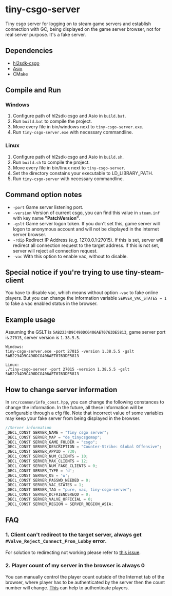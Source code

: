 # tiny-csgo-server
Tiny csgo server for logging on to steam game servers and establish connection with GC, being displayed on the game server browser, not for real server purpose. It's a fake server.

## Dependencies
 - [hl2sdk-csgo](https://github.com/alliedmodders/hl2sdk/tree/csgo)
 - [Asio](https://github.com/chriskohlhoff/asio) 
 - CMake

## Compile and Run 
### Windows
1. Configure path of hl2sdk-csgo and Asio in `build.bat`.
2. Run `build.bat` to compile the project.
3. Move every file in bin/windows next to `tiny-csgo-server.exe`.
4. Run `tiny-csgo-server.exe` with necessary commandline.

### Linux
1. Configure path of hl2sdk-csgo and Asio in `build.sh`.
2. Run `build.sh` to compile the project.
3. Move every file in bin/linux next to `tiny-csgo-server`.
4. Set the directory constains your executable to LD_LIBRARY_PATH.
5. Run `tiny-csgo-server` with necessary commandline.

## Command option notes
- `-port` Game server listening port.
- `-version` Version of current csgo, you can find this value in `steam.inf` with key name **"PatchVersion"**.
- `-gslt` Game server logon token. If you don't set this, game server will logon to anonymous account and will not be displayed in the internet server browser.
- `-rdip` Redirect IP Address (e.g. 127.0.0.1:27015). If this is set, server will redirect all connection request to the target address. If this is not set, server will reject all connection request.
- `-vac` With this option to enable vac, without to disable.

## Special notice if you're trying to use tiny-steam-client
You have to disable vac, which means without option `-vac` to fake online players. But you can change the information variable `SERVER_VAC_STATES = 1` to fake a vac enabled status in the browser. 

## Example usage
Assuming the GSLT is `5AB2234D9C490DCG406AET0763DE5813`, game server port is `27015`, server version is `1.38.5.5`.  

```
Windows:
tiny-csgo-server.exe -port 27015 -version 1.38.5.5 -gslt 5AB2234D9C490DCG406AET0763DE5813

Linux:
./tiny-csgo-server -port 27015 -version 1.38.5.5 -gslt 5AB2234D9C490DCG406AET0763DE5813
```

## How to change server information
In `src/common/info_const.hpp`, you can change the following constances to change the information. In the future, all these information will be configurable through a cfg file. Note that incorrect value of some variables may keep your fake server from being displayed in the browser.  
```cpp
//Server information
_DECL_CONST SERVER_NAME = "Tiny csgo server";
_DECL_CONST SERVER_MAP = "de_tinycsgomap";
_DECL_CONST SERVER_GAME_FOLDER = "csgo";
_DECL_CONST SERVER_DESCRIPTION = "Counter-Strike: Global Offensive";
_DECL_CONST SERVER_APPID = 730;
_DECL_CONST SERVER_NUM_CLIENTS = 10;
_DECL_CONST SERVER_MAX_CLIENTS = 12;
_DECL_CONST SERVER_NUM_FAKE_CLIENTS = 0;
_DECL_CONST SERVER_TYPE = 'd';
_DECL_CONST SERVER_OS = 'w';
_DECL_CONST SERVER_PASSWD_NEEDED = 0;
_DECL_CONST SERVER_VAC_STATES = 1;
_DECL_CONST SERVER_TAG = "pure, vac, tiny-csgo-server";
_DECL_CONST SERVER_DCFRIENDSREQD = 0;
_DECL_CONST SERVER_VALVE_OFFICIAL = 0;
_DECL_CONST SERVER_REGION = SERVER_REGION_ASIA;
```

## FAQ
### 1. Client can't redirect to the target server, always get `#Valve_Reject_Connect_From_Lobby` error.
For solution to redirecting not working please refer to [this issue](https://github.com/yourmnbbn/tiny-csgo-server/issues/5).

### 2. Player count of my server in the browser is always 0
You can manually control the player count outside of the Internet tab of the browser, where player has to be authenticated by the server then the count number will change. [This](https://github.com/yourmnbbn/tiny-steam-client) can help to authenticate players.
